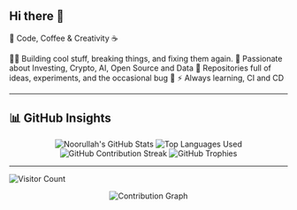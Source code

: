 ## Hi there 👋

🚀 Code, Coffee & Creativity ☕

👨‍💻 Building cool stuff, breaking things, and fixing them again.
🔧 Passionate about Investing, Crypto, AI, Open Source and Data 
📂 Repositories full of ideas, experiments, and the occasional bug 🐞
⚡ Always learning, CI and CD 

---

## 📊 GitHub Insights

<div align="center">

<!-- GitHub Profile Stats -->
<img src="https://github-readme-stats.vercel.app/api?username=nad-web&show_icons=true&theme=github_dark&include_all_commits=true&count_private=true&hide_border=true" alt="Noorullah's GitHub Stats" />

<!-- Top Languages -->
<img src="https://github-readme-stats.vercel.app/api/top-langs/?username=nad-web&layout=compact&theme=github_dark&hide_border=true&langs_count=10" alt="Top Languages Used" />

<!-- Contribution Streak -->
<img src="https://github-readme-streak-stats.herokuapp.com/?user=nad-web&theme=github-dark&hide_border=true" alt="GitHub Contribution Streak" />

<!-- GitHub Trophies -->
<img src="https://github-profile-trophy.vercel.app/?username=nad-web&theme=gruvbox&no-bg=true&no-frame=true&column=7" alt="GitHub Trophies" />

</div>

---


<!--
**nad-web/nad-web** is a ✨ _special_ ✨ repository because its `README.md` (this file) appears on your GitHub profile.

Here are some ideas to get you started:

- 🔭 I’m currently working on ...
- 🌱 I’m currently learning ...
- 👯 I’m looking to collaborate on ...
- 🤔 I’m looking for help with ...
- 💬 Ask me about ...
- 📫 How to reach me: ...
- 😄 Pronouns: ...
- ⚡ Fun fact: ...
-->

![Visitor Count](https://visitor-badge.laobi.icu/badge?page_id=nad-web)

<div align="center">
  <img src="https://github-readme-activity-graph.vercel.app/graph?username=nad-web&theme=tokyo-night" alt="Contribution Graph"/>
</div>


